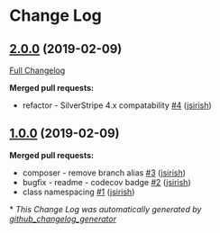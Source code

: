 # Change Log

## [2.0.0](https://github.com/dynamic/silverstripe-shorturls/tree/2.0.0) (2019-02-09)
[Full Changelog](https://github.com/dynamic/silverstripe-shorturls/compare/1.0.0...2.0.0)

**Merged pull requests:**

- refactor - SilverStripe 4.x compatability [\#4](https://github.com/dynamic/silverstripe-shorturls/pull/4) ([jsirish](https://github.com/jsirish))

## [1.0.0](https://github.com/dynamic/silverstripe-shorturls/tree/1.0.0) (2019-02-09)
**Merged pull requests:**

- composer - remove branch alias [\#3](https://github.com/dynamic/silverstripe-shorturls/pull/3) ([jsirish](https://github.com/jsirish))
- bugfix - readme - codecov badge [\#2](https://github.com/dynamic/silverstripe-shorturls/pull/2) ([jsirish](https://github.com/jsirish))
- class namespacing [\#1](https://github.com/dynamic/silverstripe-shorturls/pull/1) ([jsirish](https://github.com/jsirish))



\* *This Change Log was automatically generated by [github_changelog_generator](https://github.com/skywinder/Github-Changelog-Generator)*